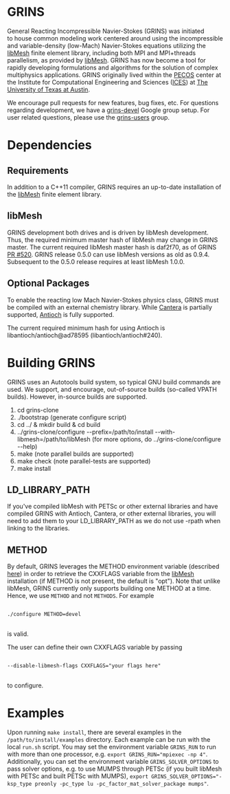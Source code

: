 GRINS
=======

General Reacting Incompressible Navier-Stokes (GRINS) was initiated                                                                                                                                                      
to house common modeling work centered around using the incompressible
and variable-density (low-Mach) Navier-Stokes equations
utilizing the [libMesh](https://github.com/libMesh/libmesh.git) finite
element library, including both MPI and MPI+threads parallelism,
as provided by [libMesh](https://github.com/libMesh/libmesh.git). 
GRINS has now become a tool for rapidly developing
formulations and algorithms for the solution of complex multiphysics
applications. 
GRINS originally lived within
the [PECOS](http://pecos.ices.utexas.edu) center at the Institute for Computational
Engineering and Sciences ([ICES](https://www.ices.utexas.edu))
at [The University of Texas at Austin](https://www.utexas.edu).

We encourage pull requests for new features, bug fixes, etc. For questions regarding development,
we have a [grins-devel](https://groups.google.com/forum/#!forum/grins-devel) Google group setup. For user related questions, please use the [grins-users](https://groups.google.com/forum/#!forum/grins-users)
group.

Dependencies
============

Requirements
------------

In addition to a C++11 compiler, GRINS requires an up-to-date installation of the [libMesh](https://github.com/libMesh/libmesh.git) finite element library. 

libMesh
-------
GRINS development both drives and is driven by libMesh development. Thus, the required minimum master hash of libMesh may change in GRINS master. The current required libMesh master hash is daf2f70, as of GRINS [PR #520](https://github.com/grinsfem/grins/pull/520).
GRINS release 0.5.0 can use libMesh versions as old as 0.9.4. Subsequent to
the 0.5.0 release requires at least libMesh 1.0.0.


Optional Packages
-----------------

To enable the reacting low Mach Navier-Stokes physics class, GRINS must be compiled with
an external chemistry library. While [Cantera](http://code.google.com/p/cantera/) is
partially supported, [Antioch](https://github.com/libantioch/antioch) is fully
supported.

The current required minimum hash for using Antioch is libantioch/antioch@ad78595 (libantioch/antioch#240).


Building GRINS 
================

GRINS uses an Autotools build system, so typical GNU build commands are used. We support, and encourage, out-of-source builds (so-called VPATH builds). However, in-source builds are supported.

1. cd grins-clone
2. ./bootstrap (generate configure script)
3. cd ../ & mkdir build & cd build
4. ../grins-clone/configure --prefix=/path/to/install --with-libmesh=/path/to/libMesh (for more options, do ../grins-clone/configure --help)
5. make (note parallel builds are supported)
6. make check (note parallel-tests are supported)
7. make install

LD_LIBRARY_PATH
---------------

If you've compiled libMesh with PETSc or other external libraries and have compiled GRINS with Antioch, Cantera, or other external libraries, you will need to add them to your LD_LIBRARY_PATH as we do not use -rpath when linking to the libraries.

METHOD
------

By default, GRINS leverages the METHOD environment variable
(described [here](https://github.com/libMesh/libmesh/blob/master/README.md)) in order to
retrieve the CXXFLAGS variable from the [libMesh](https://github.com/libMesh/libmesh.git)
installation (if METHOD is not present, the default is "opt"). Note that unlike libMesh,
GRINS currently only supports building one METHOD at a time. Hence, we use `METHOD` and
not `METHODS`. For example
<pre><code>
./configure METHOD=devel
</code>
</pre>
is valid.

The user can define
their own CXXFLAGS variable by passing 
<pre><code>
--disable-libmesh-flags CXXFLAGS="your flags here"
</code>
</pre>
to configure.

Examples
========

Upon running `make install`, there are several examples in the `/path/to/install/examples` directory. Each example can be run with the local `run.sh` script. You may set the environment variable `GRINS_RUN` to run with more than one processor, e.g. `export GRINS_RUN="mpiexec -np 4"`. Additionally, you can set the environment variable `GRINS_SOLVER_OPTIONS` to pass solver options, e.g. to use MUMPS through PETSc (if you built libMesh with PETSc and built PETSc with MUMPS), `export GRINS_SOLVER_OPTIONS="-ksp_type preonly -pc_type lu -pc_factor_mat_solver_package mumps"`.
